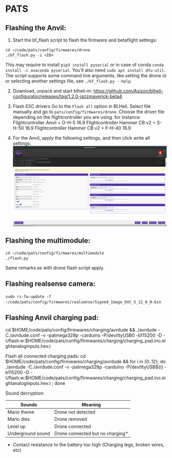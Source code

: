 # PATS

## Flashing the Anvil:

1. Start the bf_flash script to flash the firmware and betaflight settings:
```
cd ~/code/pats/config/firmwares/drone
./bf_flash.py -i <ID>
```
This may require to install `pip3 install pyserial` or in case of conda `conda install -c anaconda pyserial`. You'll also need `sudo apt install dfu-util`.
The script supports some command line arguments, like setting the drone id or selecting another settings file, see `./bf_flash.py --help`.

2. Download, unpack and start blheli-m: https://github.com/Asizon/blheli-configurator/releases/tag/1.2.0-jazzmaverick-beta4

3. Flash ESC drivers
Go to the `Flash all` option in BLHeli. Select file manually and go to `pats/config/firmwares/drone`.
Choose the driver file depending on the flightcontroller you are using.
for instance:
Flightcontroller Anvil = O-H-5 16.9
Flightcontroller Hammer CB v2 = S-H-50 16.9
Flightcontroller Hammer CB v2 = F-H-40 16.9

4. For the Anvil, apply the following settings, and then click write all settings:
![BLHeli settings](../../doc/BLHeliESCSettings_Anvil.png)


## Flashing the multimodule:
```
cd ~/code/pats/config/firmwares/multimodule
./flash.py
```
Same remarks as with drone flash script apply.

## Flashing realsense camera:
`sudo rs-fw-update -f ~/code/pats/config/firmwares/realsense/Signed_Image_UVC_5_12_6_0.bin`

## Flashing Anvil charging pad:

  cd $HOME/code/pats/config/firmwares/charging/avrdude  && ./avrdude -C./avrdude.conf -v -patmega328p -carduino -P/dev/ttyUSB0 -b115200 -D -Uflash:w:$HOME/code/pats/config/firmwares/charging/charging_pad.ino.eightanaloginputs.hex:i

  Flash all connected charging pads:
  cd $HOME/code/pats/config/firmwares/charging/avrdude  &&  for i in {0..12}; do ./avrdude -C./avrdude.conf -v -patmega328p -carduino -P/dev/ttyUSB${i} -b115200 -D -Uflash:w:$HOME/code/pats/config/firmwares/charging/charging_pad.ino.eightanaloginputs.hex:i ; done

Sound decryption:

| Sounds            | Meaning                          |
|-------------------|----------------------------------|
| Mario theme       | Drone not detected               |
| Mario dies        | Drone removed                    |
| Level up          | Drone connected                  |
| Underground sound | Drone connected but no charging* |

 * Contact resistance to the battery too high (Charging legs, broken wires, etc)
